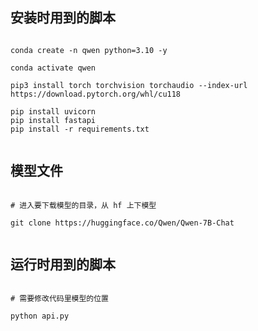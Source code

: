 
## 安装时用到的脚本

```

conda create -n qwen python=3.10 -y

conda activate qwen

pip3 install torch torchvision torchaudio --index-url https://download.pytorch.org/whl/cu118

pip install uvicorn
pip install fastapi
pip install -r requirements.txt


```
## 模型文件

```

# 进入要下载模型的目录，从 hf 上下模型

git clone https://huggingface.co/Qwen/Qwen-7B-Chat


```


## 运行时用到的脚本

```

# 需要修改代码里模型的位置

python api.py


```